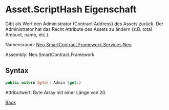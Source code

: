 # Asset.ScriptHash Eigenschaft

Gibt als Wert den Administrator (Contract Address) des Assets zurück. Der Administrator hat das Recht Attribute des Assets zu ändern (z.B. total Amount, name, etc.).

Namensraum: [Neo.SmartContract.Framework.Services.Neo](../../neo.md)

Assembly: Neo.SmartContract.Framework

## Syntax

```c#
public extern byte[] Admin {get;}
```

Attributwert: Byte Array mit einer Länge von 20. 



[Back](../Asset.md)
